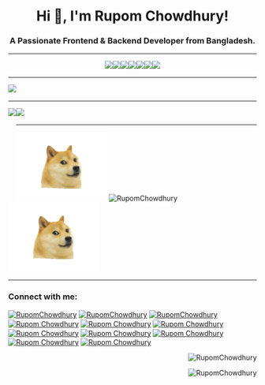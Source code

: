 <h1 align="center">Hi 👋, I'm Rupom Chowdhury!</h1>
<h3 align="center">A Passionate Frontend & Backend Developer from Bangladesh.</h3>

---

<p align="center">
<a><img src="https://badgen.net/badge/icon/windows?icon=windows&label" /></a><a><img src="https://badgen.net/github/status/micromatch/micromatch/4.0.1" /></a><a><img src="https://badgen.net/badge/icon/atom?icon=atom&label" /></a><a><img src="https://badgen.net/badge/icon/git?icon=git&label" /></a><a><img src="https://badgen.net/github/dependabot/ubuntu/yaru" /></a><a><img src="https://badgen.net/badge/code%20style/standard/f2a" /></a><a><img src="https://badgen.net/badge/icon/firefox?icon=firefox&label" /></a> 
</p> <!-- © RupomChowdhury -->

---

<a href="https://github.com/ryo-ma/github-profile-trophy">
  <img width=853 src="https://github-profile-trophy.vercel.app/?username=RupomChowdhury&column=7"/>
</a>

---


<div>
<img height="179" align="left" src="https://github-readme-stats.vercel.app/api?username=RupomChowdhury&count_private=true&include_all_commits=true" />
  <img height="178" src="https://github-readme-stats.vercel.app/api/top-langs/?username=RupomChowdhury&layout=compact" />
</div> <!-- © RupomChowdhury -->

---

<div>
<img height="140" src="https://github.com/RupomChowdhury/RupomChowdhury/blob/main/preview.gif" />
<img height="179" src="https://github-readme-streak-stats.herokuapp.com/?user=RupomChowdhury&" alt="RupomChowdhury" />
<img height="140" src="https://github.com/RupomChowdhury/RupomChowdhury/blob/main/preview.gif" /> 
</div>

---

<h3 align="left">Connect with me:</h3>
<p align="left">
<a href="mailto:web.rupom@gmail.com" target="blank"><img align="center" src="https://cdn.jsdelivr.net/npm/simple-icons@3.0.1/icons/gmail.svg" alt="RupomChowdhury" height="30" width="40" /></a>
<a href="https://www.facebook.com/web.rupom" target="blank"><img align="center" src="https://cdn.jsdelivr.net/npm/simple-icons@3.0.1/icons/facebook.svg" alt="RupomChowdhury" height="30" width="40" /></a>
<a href="https://www.reddit.com/user/RupomChowdhury" target="blank"><img align="center" src="https://cdn.jsdelivr.net/npm/simple-icons@3.0.1/icons/reddit.svg" alt="RupomChowdhury" height="30" width="40" /></a>
<a href="https://linkedin.com/in/md-shahin-akhtar-rupom" target="blank"><img align="center" src="https://cdn.jsdelivr.net/npm/simple-icons@3.0.1/icons/linkedin.svg" alt="Rupom Chowdhury" height="30" width="40" /></a>
<a href="https://twitter.com/web_rupom" target="blank"><img align="center" src="https://cdn.jsdelivr.net/npm/simple-icons@3.0.1/icons/twitter.svg" alt="Rupom Chowdhury" height="30" width="40" /></a> <!-- © RupomChowdhury -->
<a href="https://instagram.com/web.rupom" target="blank"><img align="center" src="https://cdn.jsdelivr.net/npm/simple-icons@3.0.1/icons/instagram.svg" alt="Rupom Chowdhury" height="30" width="40" /></a>
<a href="https://codepen.io/RupomChowdhury" target="blank"><img align="center" src="https://cdn.jsdelivr.net/npm/simple-icons@3.0.1/icons/codepen.svg" alt="Rupom Chowdhury" height="30" width="40" /></a>
<a href="https://dev.to/RupomChowdhury" target="blank"><img align="center" src="https://cdn.jsdelivr.net/npm/simple-icons@3.0.1/icons/dev-dot-to.svg" alt="Rupom Chowdhury" height="30" width="40" /></a> <!-- © RupomChowdhury -->
<a href="https://stackoverflow.com/users/14770061" target="blank"><img align="center" src="https://cdn.jsdelivr.net/npm/simple-icons@3.0.1/icons/stackoverflow.svg" alt="Rupom Chowdhury" height="30" width="40" /></a>
<a href="https://codesandbox.com/RupomChowdhury" target="blank"><img align="center" src="https://cdn.jsdelivr.net/npm/simple-icons@3.0.1/icons/codesandbox.svg" alt="Rupom Chowdhury" height="30" width="40" /></a>
<a href="https://medium.com/@web.rupom" target="blank"><img align="center" src="https://cdn.jsdelivr.net/npm/simple-icons@3.0.1/icons/medium.svg" alt="Rupom Chowdhury" height="30" width="40" /></a>
</p>
<p align="right"> <img src="https://komarev.com/ghpvc/?username=RupomChowdhury" alt="RupomChowdhury" /> </p> 
<p align="right"> <img src="https://hits.seeyoufarm.com/api/count/incr/badge.svg?url=https://github.com/RupomChowdhury/&title=Profile%20Views" alt="RupomChowdhury" /> </p> 
<!-- © RupomChowdhury -->

